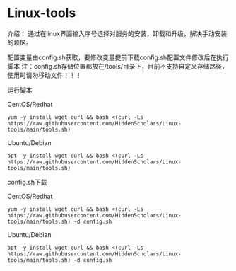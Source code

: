 # Linux-tools

介绍：
通过在linux界面输入序号选择对服务的安装，卸载和升级，解决手动安装的烦恼。

配置变量由config.sh获取，要修改变量提前下载config.sh配置文件修改后在执行脚本
注：config.sh存储位置都放在/tools/目录下，目前不支持自定义存储路径，使用时请勿移动文件！！！





运行脚本

CentOS/Redhat

```shell
yum -y install wget curl && bash <(curl -Ls https://raw.githubusercontent.com/HiddenScholars/Linux-tools/main/tools.sh)
```

Ubuntu/Debian

```
apt -y install wget curl && bash <(curl -Ls https://raw.githubusercontent.com/HiddenScholars/Linux-tools/main/tools.sh)
```



config.sh下载

CentOS/Redhat

```shell
yum -y install wget curl && bash <(curl -Ls https://raw.githubusercontent.com/HiddenScholars/Linux-tools/main/tools.sh) -d config.sh
```

Ubuntu/Debian

```
apt -y install wget curl && bash <(curl -Ls https://raw.githubusercontent.com/HiddenScholars/Linux-tools/main/tools.sh) -d config.sh
```



